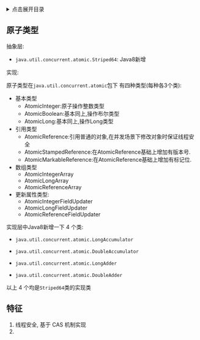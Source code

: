 <details>
<summary>点击展开目录</summary>
<!-- TOC -->

- [原子类型](#原子类型)
- [特征](#特征)

<!-- /TOC -->
</details>

## 原子类型

抽象层:

* `java.util.concurrent.atomic.Striped64`: Java8新增

实现:

原子类型在`java.util.concurrent.atomic`包下
有四种类型(每种各3个类):

* 基本类型
    - AtomicInteger:原子操作整数类型
    - AtomicBoolean:基本同上,操作布尔类型
    - AtomicLong:基本同上,操作Long类型
* 引用类型
    - AtomicReference:引用普通的对象,在并发场景下修改对象时保证线程安全
    - AtomicStampedReference:在AtomicReference基础上增加有版本号.
    - AtomicMarkableReference:在AtomicReference基础上增加有标记位.
* 数组类型
    - AtomicIntegerArray
    - AtomicLongArray
    - AtomicReferenceArray
* 更新属性类型:
    - AtomicIntegerFieldUpdater
    - AtomicLongFieldUpdater
    - AtomicReferenceFieldUpdater

实现层中Java8新增一下 4 个类:

* `java.util.concurrent.atomic.LongAccumulator`
* `java.util.concurrent.atomic.DoubleAccumulator`

* `java.util.concurrent.atomic.LongAdder`
* `java.util.concurrent.atomic.DoubleAdder`

以上 4 个均是`Striped64`类的实现类


## 特征

1. 线程安全, 基于 CAS 机制实现
2.


